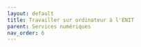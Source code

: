 ```yaml
---
layout: default
title: Travailler sur ordinateur à l'ENIT
parent: Services numériques
nav_order: 6
---
```


